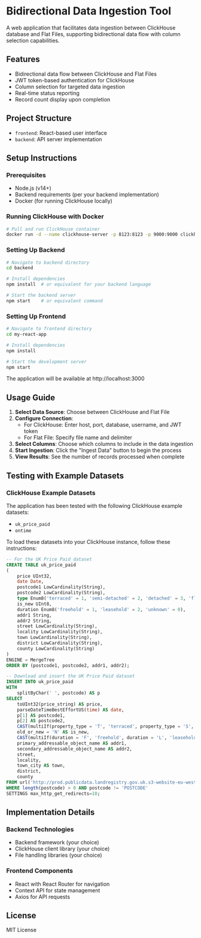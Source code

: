 # Bidirectional Data Ingestion Tool

A web application that facilitates data ingestion between ClickHouse database and Flat Files, supporting bidirectional data flow with column selection capabilities.

## Features

- Bidirectional data flow between ClickHouse and Flat Files
- JWT token-based authentication for ClickHouse
- Column selection for targeted data ingestion
- Real-time status reporting
- Record count display upon completion

## Project Structure

- `frontend`: React-based user interface
- `backend`: API server implementation

## Setup Instructions

### Prerequisites

- Node.js (v14+)
- Backend requirements (per your backend implementation)
- Docker (for running ClickHouse locally)

### Running ClickHouse with Docker

```bash
# Pull and run ClickHouse container
docker run -d --name clickhouse-server -p 8123:8123 -p 9000:9000 clickhouse/clickhouse-server
```

### Setting Up Backend

```bash
# Navigate to backend directory
cd backend

# Install dependencies
npm install  # or equivalent for your backend language

# Start the backend server
npm start    # or equivalent command
```

### Setting Up Frontend

```bash
# Navigate to frontend directory
cd my-react-app

# Install dependencies
npm install

# Start the development server
npm start
```

The application will be available at http://localhost:3000

## Usage Guide

1. **Select Data Source**: Choose between ClickHouse and Flat File
2. **Configure Connection**:
   - For ClickHouse: Enter host, port, database, username, and JWT token
   - For Flat File: Specify file name and delimiter
3. **Select Columns**: Choose which columns to include in the data ingestion
4. **Start Ingestion**: Click the "Ingest Data" button to begin the process
5. **View Results**: See the number of records processed when complete

## Testing with Example Datasets

### ClickHouse Example Datasets

The application has been tested with the following ClickHouse example datasets:
- `uk_price_paid` 
- `ontime`

To load these datasets into your ClickHouse instance, follow these instructions:

```sql
-- For the UK Price Paid dataset
CREATE TABLE uk_price_paid
(
    price UInt32,
    date Date,
    postcode1 LowCardinality(String),
    postcode2 LowCardinality(String),
    type Enum8('terraced' = 1, 'semi-detached' = 2, 'detached' = 3, 'flat' = 4, 'other' = 0),
    is_new UInt8,
    duration Enum8('freehold' = 1, 'leasehold' = 2, 'unknown' = 0),
    addr1 String,
    addr2 String,
    street LowCardinality(String),
    locality LowCardinality(String),
    town LowCardinality(String),
    district LowCardinality(String),
    county LowCardinality(String)
)
ENGINE = MergeTree
ORDER BY (postcode1, postcode2, addr1, addr2);

-- Download and insert the UK Price Paid dataset
INSERT INTO uk_price_paid
WITH
    splitByChar(' ', postcode) AS p
SELECT
    toUInt32(price_string) AS price,
    parseDateTimeBestEffortUS(time) AS date,
    p[1] AS postcode1,
    p[2] AS postcode2,
    CAST(multiIf(property_type = 'T', 'terraced', property_type = 'S', 'semi-detached', property_type = 'D', 'detached', property_type = 'F', 'flat', 'other'), 'Enum8(\'terraced\' = 1, \'semi-detached\' = 2, \'detached\' = 3, \'flat\' = 4, \'other\' = 0)') AS type,
    old_or_new = 'N' AS is_new,
    CAST(multiIf(duration = 'F', 'freehold', duration = 'L', 'leasehold', 'unknown'), 'Enum8(\'freehold\' = 1, \'leasehold\' = 2, \'unknown\' = 0)') AS duration,
    primary_addressable_object_name AS addr1,
    secondary_addressable_object_name AS addr2,
    street,
    locality,
    town_city AS town,
    district,
    county
FROM url('http://prod.publicdata.landregistry.gov.uk.s3-website-eu-west-1.amazonaws.com/pp-complete.csv', CSV, 'uuid_string,price_string,time,postcode,property_type,old_or_new,duration,paon,saon,street,locality,town_city,district,county,ppd_category_type,record_status')
WHERE length(postcode) > 0 AND postcode != 'POSTCODE'
SETTINGS max_http_get_redirects=10;
```

## Implementation Details

### Backend Technologies

- Backend framework (your choice)
- ClickHouse client library (your choice)
- File handling libraries (your choice)

### Frontend Components

- React with React Router for navigation
- Context API for state management
- Axios for API requests

## License

MIT License

